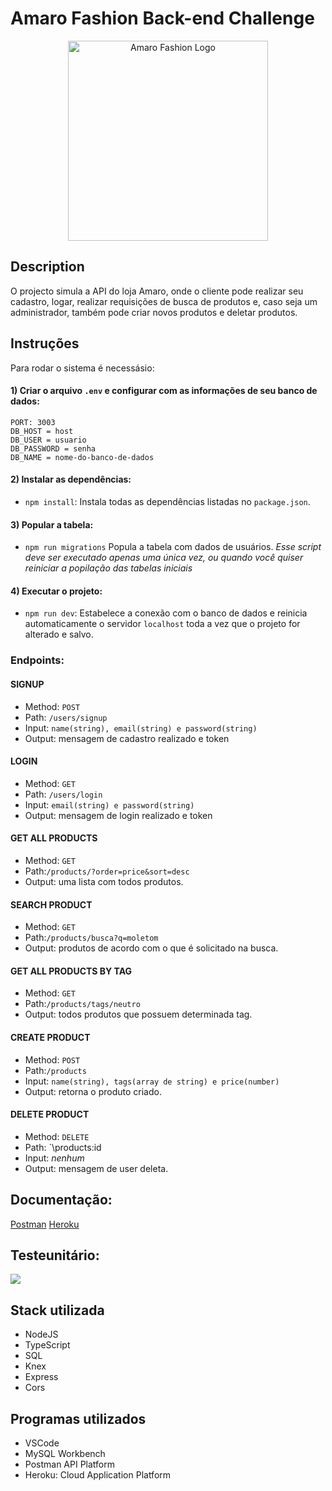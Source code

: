 # Amaro Fashion Back-end Challenge

<p align="center">
  <img src="https://upload.wikimedia.org/wikipedia/commons/5/53/Amaro_logo.png" width="320" alt="Amaro Fashion Logo" />
</p>

## Description

O projecto simula a API do loja Amaro, onde o cliente pode realizar seu cadastro, logar, realizar requisições de busca de produtos e, caso seja um administrador, também pode criar novos produtos e deletar produtos.

## Instruções
 Para rodar o sistema é necessásio:

#### 1) Criar o arquivo `.env` e configurar com as informações de seu banco de dados:
```
PORT: 3003
DB_HOST = host
DB_USER = usuario
DB_PASSWORD = senha
DB_NAME = nome-do-banco-de-dados
```

#### 2) Instalar as dependências:

-   `npm install`:
    Instala todas as dependências listadas no `package.json`.

#### 3) Popular a tabela:

-   `npm run migrations`
    Popula a tabela com dados de usuários.
    _Esse script deve ser executado apenas uma única vez, ou quando você quiser reiniciar a popilação das tabelas iniciais_

#### 4) Executar o projeto:

-   `npm run dev`:
    Estabelece a conexão com o banco de dados e reinicia automaticamente o servidor `localhost` toda a vez que o projeto for alterado e salvo.

### Endpoints:

#### SIGNUP

-   Method: `POST`
-   Path: `/users/signup`
-   Input: `name(string), email(string) e password(string)`
-   Output: mensagem de cadastro realizado e token

#### LOGIN

-   Method: `GET`
-   Path: `/users/login`
-   Input: `email(string) e password(string)`
-   Output: mensagem de login realizado e token

#### GET ALL PRODUCTS

-   Method: `GET`
-   Path:`/products/?order=price&sort=desc`
-   Output: uma lista com todos produtos.

#### SEARCH PRODUCT

-   Method: `GET`
-   Path:`/products/busca?q=moletom`
-   Output: produtos de acordo com o que é solicitado na busca.


#### GET ALL PRODUCTS BY TAG

-   Method: `GET`
-   Path:`/products/tags/neutro`
-   Output: todos produtos que possuem determinada tag. 

#### CREATE PRODUCT

-   Method: `POST`
-   Path:`/products`
-   Input: `name(string), tags(array de string) e price(number)`
-   Output: retorna o produto criado.

#### DELETE PRODUCT

-   Method: `DELETE`
-   Path: `\products\:id 
-   Input: _nenhum_
-   Output: mensagem de user deleta.

## Documentação:
[Postman](https://documenter.getpostman.com/view/21139411/VUqypESV)
[Heroku](https://backend-amaro-carol.herokuapp.com/products)

## Testeunitário:

<img src ="test.jpg">

## Stack utilizada

- NodeJS
- TypeScript
- SQL
- Knex
- Express
- Cors

## Programas utilizados

- VSCode
- MySQL Workbench
- Postman API Platform
- Heroku: Cloud Application Platform
